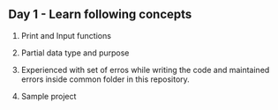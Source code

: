 ## Day 1 - Learn following concepts

1. Print and Input functions

2. Partial data type and purpose

3. Experienced with set of erros while writing the code and maintained errors inside common folder in this repository.

4. Sample project
